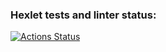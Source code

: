 ### Hexlet tests and linter status:
[![Actions Status](https://github.com/sonyaneversleeps/layout-designer-project-lvl1/workflows/hexlet-check/badge.svg)](https://github.com/sonyaneversleeps/layout-designer-project-lvl1/actions)